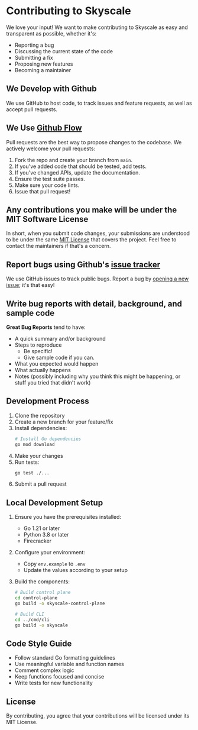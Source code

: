 # Contributing to Skyscale

We love your input! We want to make contributing to Skyscale as easy and transparent as possible, whether it's:

- Reporting a bug
- Discussing the current state of the code
- Submitting a fix
- Proposing new features
- Becoming a maintainer

## We Develop with Github
We use GitHub to host code, to track issues and feature requests, as well as accept pull requests.

## We Use [Github Flow](https://guides.github.com/introduction/flow/index.html)
Pull requests are the best way to propose changes to the codebase. We actively welcome your pull requests:

1. Fork the repo and create your branch from `main`.
2. If you've added code that should be tested, add tests.
3. If you've changed APIs, update the documentation.
4. Ensure the test suite passes.
5. Make sure your code lints.
6. Issue that pull request!

## Any contributions you make will be under the MIT Software License
In short, when you submit code changes, your submissions are understood to be under the same [MIT License](http://choosealicense.com/licenses/mit/) that covers the project. Feel free to contact the maintainers if that's a concern.

## Report bugs using Github's [issue tracker](https://github.com/bluequbit/faas/issues)
We use GitHub issues to track public bugs. Report a bug by [opening a new issue](https://github.com/bluequbit/faas/issues/new); it's that easy!

## Write bug reports with detail, background, and sample code

**Great Bug Reports** tend to have:

- A quick summary and/or background
- Steps to reproduce
  - Be specific!
  - Give sample code if you can.
- What you expected would happen
- What actually happens
- Notes (possibly including why you think this might be happening, or stuff you tried that didn't work)

## Development Process

1. Clone the repository
2. Create a new branch for your feature/fix
3. Install dependencies:
   ```bash
   # Install Go dependencies
   go mod download
   ```
4. Make your changes
5. Run tests:
   ```bash
   go test ./...
   ```
6. Submit a pull request

## Local Development Setup

1. Ensure you have the prerequisites installed:
   - Go 1.21 or later
   - Python 3.8 or later
   - Firecracker

2. Configure your environment:
   - Copy `env.example` to `.env`
   - Update the values according to your setup

3. Build the components:
   ```bash
   # Build control plane
   cd control-plane
   go build -o skyscale-control-plane

   # Build CLI
   cd ../cmd/cli
   go build -o skyscale
   ```

## Code Style Guide

- Follow standard Go formatting guidelines
- Use meaningful variable and function names
- Comment complex logic
- Keep functions focused and concise
- Write tests for new functionality

## License
By contributing, you agree that your contributions will be licensed under its MIT License.
